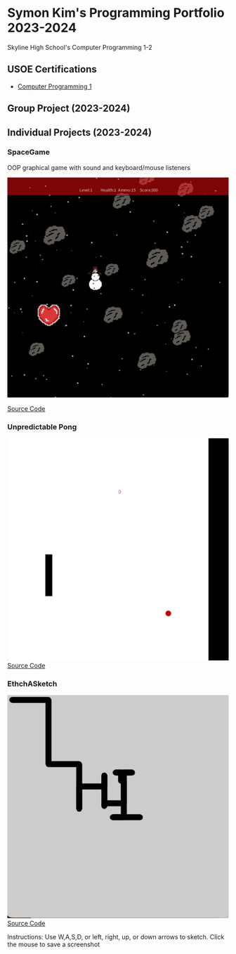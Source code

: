 # Symon Kim's Programming Portfolio 2023-2024
Skyline High School's Computer Programming 1-2

## USOE Certifications
* [Computer Programming 1](https://github.com/9704244/programmingportfolio/blob/main/Certificates/CompProg1Cert.pdf.zip)

## Group Project (2023-2024)

## Individual Projects (2023-2024)

### SpaceGame
OOP graphical game with sound and keyboard/mouse listeners

![Gameplay](https://github.com/9704244/programmingportfolio/blob/main/images/SG1.png?raw=true)

[Source Code](https://github.com/9704244/programmingportfolio/raw/main/src/SpaceGame.zip)

### Unpredictable Pong

![Gameplay](https://github.com/9704244/programmingportfolio/blob/main/images/Pong1.png)
[Source Code](https://github.com/9704244/programmingportfolio/blob/main/src/UnpredictablePong.zip)

### EthchASketch

![Gameplay](https://github.com/9704244/programmingportfolio/blob/main/images/EtchASketch1.png)
[      Source Code](https://github.com/9704244/programmingportfolio/blob/main/src/etchASketch.zip)

Instructions: Use W,A,S,D, or left, right, up, or down arrows to sketch. Click the mouse to save a screenshot
